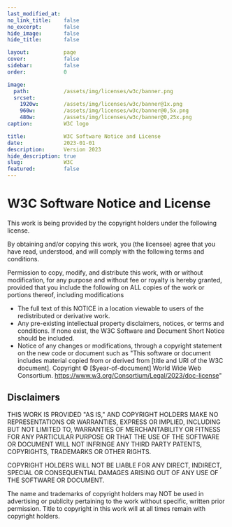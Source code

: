 ```yaml
---
last_modified_at: 
no_link_title:    false 
no_excerpt:       false 
hide_image:       false
hide_title:       false

layout:           page
cover:            false
sidebar:          false
order:            0

image:
  path:           /assets/img/licenses/w3c/banner.png
  srcset:
    1920w:        /assets/img/licenses/w3c/banner@1x.png
    960w:         /assets/img/licenses/w3c/banner@0,5x.png
    480w:         /assets/img/licenses/w3c/banner@0,25x.png
caption:          W3C logo

title:            W3C Software Notice and License
date:             2023-01-01
description:      Version 2023
hide_description: true
slug:             W3C
featured:         false
---
```


# W3C Software Notice and License

This work is being provided by the copyright holders under the following license.

By obtaining and/or copying this work, you (the licensee) agree that you have read, understood, and will comply with the following terms and conditions.

Permission to copy, modify, and distribute this work, with or without modification, for any purpose and without fee or royalty is hereby granted, provided that you include the following on ALL copies of the work or portions thereof, including modifications
  * The full text of this NOTICE in a location viewable to users of the redistributed or derivative work.
  * Any pre-existing intellectual property disclaimers, notices, or terms and conditions. If none exist, the W3C Software and Document Short Notice should be included.
  * Notice of any changes or modifications, through a copyright statement on the new code or document such as "This software or document includes material copied from or derived from [title and URI of the W3C document]. Copyright © [$year-of-document] World Wide Web Consortium. https://www.w3.org/Consortium/Legal/2023/doc-license"
## Disclaimers
THIS WORK IS PROVIDED "AS IS," AND COPYRIGHT HOLDERS MAKE NO REPRESENTATIONS OR WARRANTIES, EXPRESS OR IMPLIED, INCLUDING BUT NOT LIMITED TO, WARRANTIES OF MERCHANTABILITY OR FITNESS FOR ANY PARTICULAR PURPOSE OR THAT THE USE OF THE SOFTWARE OR DOCUMENT WILL NOT INFRINGE ANY THIRD PARTY PATENTS, COPYRIGHTS, TRADEMARKS OR OTHER RIGHTS.

COPYRIGHT HOLDERS WILL NOT BE LIABLE FOR ANY DIRECT, INDIRECT, SPECIAL OR CONSEQUENTIAL DAMAGES ARISING OUT OF ANY USE OF THE SOFTWARE OR DOCUMENT.

The name and trademarks of copyright holders may NOT be used in advertising or publicity pertaining to the work without specific, written prior permission. Title to copyright in this work will at all times remain with copyright holders.